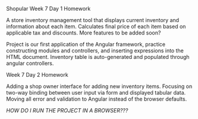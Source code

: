 Shopular
Week 7 Day 1 Homework

A store inventory management tool that displays current inventory and information
about each item. Calculates final price of each item based on applicable tax and
discounts. More features to be added soon?

Project is our first application of the Angular framework, practice constructing
modules and controllers, and inserting expressions into the HTML document. Inventory
table is auto-generated and populated through angular controllers.

Week 7 Day 2 Homework

Adding a shop owner interface for adding new inventory items. Focusing on two-way
binding between user input via form and displayed tabular data. Moving all error
and validation to Angular instead of the browser defaults.

*HOW DO I RUN THE PROJECT IN A BROWSER???*
